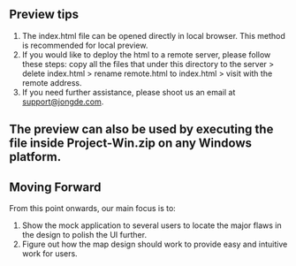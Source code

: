 ## Preview tips
1. The index.html file can be opened directly in local browser. This method is recommended for local preview.
2. If you would like to deploy the html to a remote server, please follow these steps: copy all the files that under this directory to the server > delete index.html > rename remote.html to index.html > visit with the remote address.
3. If you need further assistance, please shoot us an email at support@jongde.com.

## The preview can also be used by executing the file inside Project-Win.zip on any Windows platform.

## Moving Forward 
From this point onwards, our main focus is to:
1. Show the mock application to several users to locate the major flaws in the design to polish the UI further.
2. Figure out how the map design should work to provide easy and intuitive work for users.

